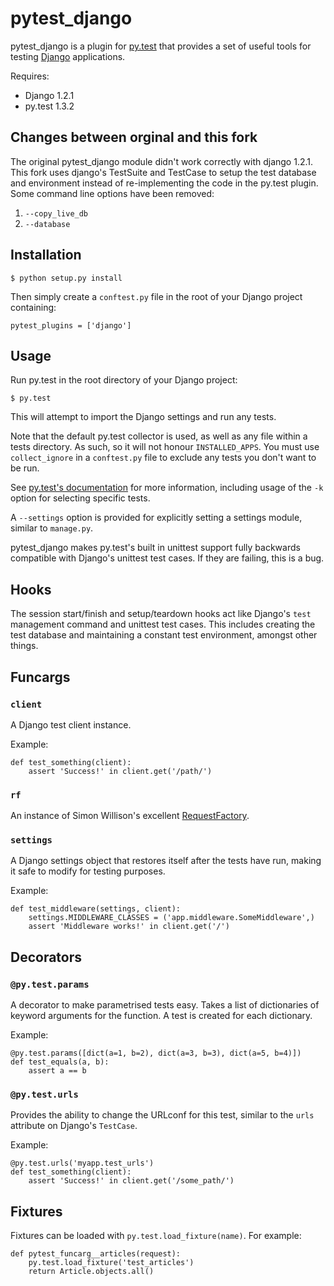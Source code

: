 pytest_django
=============

pytest_django is a plugin for [py.test](http://pytest.org/) that provides a set of useful tools for testing [Django](http://www.djangoproject.com/) applications.

Requires:

  * Django 1.2.1
  * py.test 1.3.2

Changes between orginal and this fork
-------------------------------------

The original pytest_django module didn't work correctly with django 1.2.1.
This fork uses django's TestSuite and TestCase to setup the test database and environment instead of re-implementing the code in the py.test plugin.
Some command line options have been removed: 

1. `--copy_live_db`
2. `--database` 


Installation
------------

    $ python setup.py install

Then simply create a `conftest.py` file in the root of your Django project 
containing:

    pytest_plugins = ['django']

Usage
-----

Run py.test in the root directory of your Django project:

    $ py.test

This will attempt to import the Django settings and run any tests.

Note that the default py.test collector is used, as well as any file within a 
tests directory. As such, so it will not honour `INSTALLED_APPS`. You must use 
`collect_ignore` in a `conftest.py` file to exclude any tests you don't want 
to be run.

See [py.test's documentation](http://pytest.org/) for more information, 
including usage of the `-k` option for selecting specific tests.

A `--settings` option is provided for explicitly setting a settings module, 
similar to `manage.py`.

pytest_django makes py.test's built in unittest support fully backwards 
compatible with Django's unittest test cases. If they are failing, this is a 
bug.

Hooks
-----

The session start/finish and setup/teardown hooks act like Django's `test` 
management command and unittest test cases. This includes creating the test 
database and maintaining a constant test environment, amongst other things.

Funcargs
--------

### `client`

A Django test client instance.

Example:

    def test_something(client):
        assert 'Success!' in client.get('/path/')
        

### `rf`

An instance of Simon Willison's excellent 
[RequestFactory](http://www.djangosnippets.org/snippets/963/).

### `settings`

A Django settings object that restores itself after the tests have run, making
it safe to modify for testing purposes.

Example:
    
    def test_middleware(settings, client):
        settings.MIDDLEWARE_CLASSES = ('app.middleware.SomeMiddleware',)
        assert 'Middleware works!' in client.get('/')

Decorators
----------

### `@py.test.params`

A decorator to make parametrised tests easy. Takes a list of dictionaries of 
keyword arguments for the function. A test is created for each dictionary.

Example:

    @py.test.params([dict(a=1, b=2), dict(a=3, b=3), dict(a=5, b=4)])  
    def test_equals(a, b):
        assert a == b

### `@py.test.urls`

Provides the ability to change the URLconf for this test, similar to the 
`urls` attribute on Django's `TestCase`.

Example:
    
    @py.test.urls('myapp.test_urls')
    def test_something(client):
        assert 'Success!' in client.get('/some_path/')

Fixtures
--------

Fixtures can be loaded with `py.test.load_fixture(name)`. For example:

    def pytest_funcarg__articles(request):
        py.test.load_fixture('test_articles')
        return Article.objects.all()

